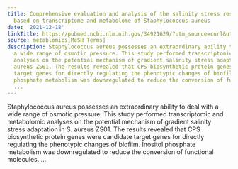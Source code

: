 ```yaml
---
title: Comprehensive evaluation and analysis of the salinity stress response mechanisms
  based on transcriptome and metabolome of Staphylococcus aureus
date: '2021-12-18'
linkTitle: https://pubmed.ncbi.nlm.nih.gov/34921629/?utm_source=curl&utm_medium=rss&utm_campaign=pubmed-2&utm_content=1Zkrxt7ktlCbHBXEV3v65xxSnkSWNsJ1A6Fq3gBniKhGfIUslK&fc=20210907212339&ff=20211221195237&v=2.16.2
source: metablomics[MeSH Terms]
description: Staphylococcus aureus possesses an extraordinary ability to deal with
  a wide range of osmotic pressure. This study performed transcriptomic and metabolomic
  analyses on the potential mechanism of gradient salinity stress adaptation in S.
  aureus ZS01. The results revealed that CPS biosynthetic protein genes were candidate
  target genes for directly regulating the phenotypic changes of biofilm. Inositol
  phosphate metabolism was downregulated to reduce the conversion of functional molecules.
  ...
---
```

Staphylococcus aureus possesses an extraordinary ability to deal with a wide range of osmotic pressure. This study performed transcriptomic and metabolomic analyses on the potential mechanism of gradient salinity stress adaptation in S. aureus ZS01. The results revealed that CPS biosynthetic protein genes were candidate target genes for directly regulating the phenotypic changes of biofilm. Inositol phosphate metabolism was downregulated to reduce the conversion of functional molecules. ...